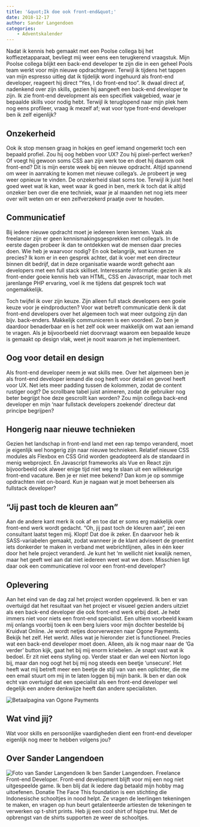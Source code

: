```yaml
---
title: '&quot;Ik doe ook front-end&quot;'
date: 2018-12-17
author: Sander Langendoen
categories:
    - Adventskalender
---
```


Nadat ik kennis heb gemaakt met een Poolse collega bij het koffiezetapparaat, bevliegt mij weer eens een terugkerend vraagstuk. Mijn Poolse collega blijkt een back-end developer te zijn die in een geheel Pools team werkt voor mijn nieuwe opdrachtgever. Terwijl ik tijdens het tappen van mijn espresso uitleg dat ik tijdelijk word ingehuurd als front-end developer, reageert hij direct “Yes, I do front-end too”. Ik dwaal direct af, nadenkend over zijn skills, gezien hij aangeeft een back-end developer te zijn. Ik zie front-end development als een specifiek vakgebied, waar je bepaalde skills voor nodig hebt. Terwijl ik teruglopend naar mijn plek hem nog eens profileer, vraag ik mezelf af; wat voor type front-end developer ben ik zelf eigenlijk?

## Onzekerheid

Ook ik stop mensen graag in hokjes en geef iemand ongemerkt toch een bepaald profiel. Zou hij oog hebben voor UX? Zou hij pixel-perfect werken? Of voegt hij gewoon soms CSS aan zijn werk toe en doet hij daarom ook front-end? Dit is mijn eerste week bij een nieuwe opdracht. Altijd spannend om weer in aanraking te komen met nieuwe collega’s. Je probeert je weg weer opnieuw te vinden. De onzekerheid slaat soms toe. Terwijl ik juist heel goed weet wat ik kan, weet waar ik goed in ben, merk ik toch dat ik altijd onzeker ben over die ene techniek, waar je al maanden net nog iets meer over wilt weten om er een zelfverzekerd praatje over te houden.

## Communicatief

Bij iedere nieuwe opdracht moet je iedereen leren kennen. Vaak als freelancer zijn er geen kennismakingsgesprekken met collega’s. In de eerste dagen probeer ik dan te ontdekken wat de mensen daar precies doen. Wie heb je waarvoor nodig? En ook belangrijk, wat kunnen ze precies? Ik kom er in een gesprek achter, dat ik voer met een directeur binnen dit bedrijf, dat in deze organisatie waarde wordt gehecht aan developers met een full stack skillset. Interessante informatie: gezien ik als front-ender goeie kennis heb van HTML, CSS en Javascript, maar toch met jarenlange PHP ervaring, voel ik me tijdens dat gesprek toch wat ongemakkelijk.

Toch twijfel ik over zijn keuze. Zijn alleen full stack developers een goeie keuze voor je eindproducten? Voor wat betreft communicatie denk ik dat front-end developers over het algemeen toch wat meer outgoing zijn dan bijv. back-enders. Makkelijk communiceren is een voordeel. Zo ben je daardoor benaderbaar en is het zelf ook weer makkelijk om wat aan iemand te vragen. Als je bijvoorbeeld niet doorvraagt waarom een bepaalde keuze is gemaakt op design vlak, weet je nooit waarom je het implementeert.

## Oog voor detail en design

Als front-end developer neem je wat skills mee. Over het algemeen ben je als front-end developer iemand die oog heeft voor detail en gevoel heeft voor UX. Net iets meer padding tussen de kolommen, zodat de content rustiger oogt? De scrollbare tabel juist animeren, zodat de gebruiker nog beter begrijpt hoe deze gescrollt kan worden? Zou mijn collega back-end developer en mijn ‘naar fullstack developers zoekende’ directeur dat principe begrijpen?

## Hongerig naar nieuwe technieken

Gezien het landschap in front-end land met een rap tempo veranderd, moet je eigenlijk wel hongerig zijn naar nieuwe technieken. Relatief nieuwe CSS modules als Flexbox en CSS Grid worden geadopteerd als de standaard in menig webproject. En Javascript frameworks als Vue en React zijn bijvoorbeeld ook alweer enige tijd niet weg te slaan uit een willekeurige front-end vacature. Ben je er niet mee bekend? Dan kom je op sommige opdrachten niet on-board. Kun je nagaan wat je moet beheersen als fullstack developer?

## “Jij past toch de kleuren aan”

Aan de andere kant merk ik ook af en toe dat er soms erg makkelijk over front-end werk wordt gedacht. “Oh, jij past toch de kleuren aan”, zei een consultant laatst tegen mij. Klopt! Dat doe ik zeker. En daarvoor heb ik SASS-variabelen gemaakt, zodat wanneer je de klant adviseert de groentint iets donkerder te maken in verband met webrichtlijnen, alles in één keer door het hele project veranderd. Je kunt het ‘m wellicht niet kwalijk nemen, maar het geeft wel aan dat niet iedereen weet wat we doen. Misschien ligt daar ook een communicatieve rol voor een front-end developer?

## Oplevering

Aan het eind van de dag zal het project worden opgeleverd. Ik ben er van overtuigd dat het resultaat van het project er visueel gezien anders uitziet als een back-end developer die ook front-end werk erbij doet. Je hebt immers niet voor niets een front-end specialist. Een ultiem voorbeeld kwam mij onlangs voorbij toen ik een berg luiers voor mijn dochter bestelde bij Kruidvat Online. Je wordt netjes doorverwezen naar Ogone Payments. Bekijk het zelf. Het werkt. Alles wat je hieronder ziet is functioneel. Precies wat een back-end developer moet doen. Alleen, als ik nog maar naar de ‘Ga verder’ button kijk, gaat het bij mij enorm kriebelen. Je snapt vast wat ik bedoel. Er zit niet eens styling op. Verder staat er dan wel een Norton logo bij, maar dan nog oogt het bij mij nog steeds een beetje ‘unsecure’. Het heeft wat mij betreft meer een beetje de stijl van van een oplichter, die me een email stuurt om mij in te laten loggen bij mijn bank. Ik ben er dan ook echt van overtuigd dat een specialist als een front-end developer wel degelijk een andere denkwijze heeft dan andere specialisten.

![Betaalpagina van Ogone Payments](/_img/adventskalender/ogone-payments.png)

## Wat vind jij?

Wat voor skills en persoonlijke vaardigheden dient een front-end developer eigenlijk nog meer te hebben volgens jou?

## Over Sander Langendoen

<img src="/_img/adventskalender/sanderlangendoen.jpg" alt="Foto van Sander Langendoen" class="floating-portrait" /> 
Ik ben Sander Langendoen. Freelance Front-end Developer. Front-end development blijft voor mij een nog niet uitgespeelde game. Ik ben blij dat ik iedere dag betaald mijn hobby mag uitoefenen.
Donatie
The Face This foundation is een stichting die Indonesische schooltjes in nood helpt. Ze vragen de leerlingen tekeningen te maken, en vragen op hun beurt getalenteerde artiesten de tekeningen te verwerken op t-shirt prints. Heb jij een cool shirt of hippe trui. Met de opbrengst van de shirts supporten ze weer de schooltjes.
